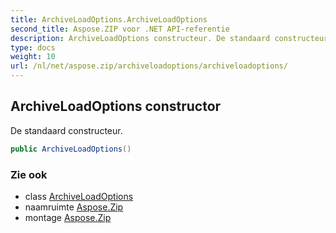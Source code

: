 ```yaml
---
title: ArchiveLoadOptions.ArchiveLoadOptions
second_title: Aspose.ZIP voor .NET API-referentie
description: ArchiveLoadOptions constructeur. De standaard constructeur.
type: docs
weight: 10
url: /nl/net/aspose.zip/archiveloadoptions/archiveloadoptions/
---
```

## ArchiveLoadOptions constructor

De standaard constructeur.

```csharp
public ArchiveLoadOptions()
```

### Zie ook

* class [ArchiveLoadOptions](../)
* naamruimte [Aspose.Zip](../../archiveloadoptions/)
* montage [Aspose.Zip](../../../)


